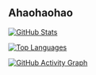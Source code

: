 ## Ahaohaohao

[![GitHub Stats](https://readmestats.999857.xyz/api?username=Ahaohaohao&show_icons=true&hide=contribs,prs&include_all_commits=true&count_private=true&bg_color=25,25,25,25&title_color=00ffaa&text_color=00f0ff&icon_color=ff00aa&border_radius=12&border_color=00ffaa&ring=00ffaa&ring_width=2)](https://github.com/Ahaohaohao)

[![Top Languages](https://readmestats.999857.xyz/api/top-langs/?username=Ahaohaohao&layout=compact&bg_color=25,25,25,25&title_color=ff00aa&text_color=00f0ff&icon_color=00ffaa&border_radius=12&border_color=ff00aa&ring=ff00aa&ring_width=2)](https://github.com/Ahaohaohao)

[![GitHub Activity Graph](https://activity-graph.herokuapp.com/graph?username=Ahaohaohao&bg_color=1a1a1a&color=00ffaa&line=ff00aa&point=ffffff&area=true&hide_border=true)](https://github.com/Ahaohaohao)


<!--

## Hi there 👋
**Ahaohaohao/Ahaohaohao** is a ✨ _special_ ✨ repository because its `README.md` (this file) appears on your GitHub profile.

Here are some ideas to get you started:

- 🔭 I’m currently working on ...
- 🌱 I’m currently learning ...
- 👯 I’m looking to collaborate on ...
- 🤔 I’m looking for help with ...
- 💬 Ask me about ...
- 📫 How to reach me: ...
- 😄 Pronouns: ...
- ⚡ Fun fact: ...
-->
